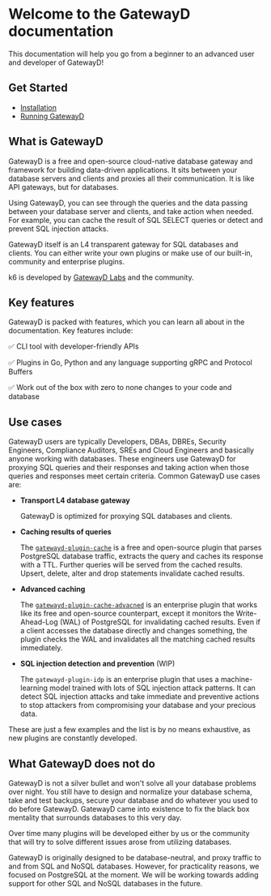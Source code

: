 # Welcome to the GatewayD documentation

This documentation will help you go from a beginner to an advanced user and developer of GatewayD!

## Get Started

- [Installation](/installation)
- [Running GatewayD](/running-gatewayd)

## What is GatewayD

GatewayD is a free and open-source cloud-native database gateway and framework for building data-driven applications. It sits between your database servers and clients and proxies all their communication. It is like API gateways, but for databases.

Using GatewayD, you can see through the queries and the data passing between your database server and clients, and take action when needed. For example, you can cache the result of SQL SELECT queries or detect and prevent SQL injection attacks.

GatewayD itself is an L4 transparent gateway for SQL databases and clients. You can either write your own plugins or make use of our built-in, community and enterprise plugins.

k6 is developed by [GatewayD Labs](https://gatewayd.io) and the community.

## Key features

GatewayD is packed with features, which you can learn all about in the documentation. Key features include:

✅ CLI tool with developer-friendly APIs

✅ Plugins in Go, Python and any language supporting gRPC and Protocol Buffers

✅ Work out of the box with zero to none changes to your code and database

## Use cases

GatewayD users are typically Developers, DBAs, DBREs, Security Engineers, Compliance Auditors, SREs and Cloud Engineers and basically anyone working with databases. These engineers use GatewayD for proxying SQL queries and their responses and taking action when those queries and responses meet certain criteria. Common GatewayD use cases are:

- **Transport L4 database gateway**

    GatewayD is optimized for proxying SQL databases and clients.

- **Caching results of queries**

    The [`gatewayd-plugin-cache`](https://github.com/gatewayd-io/gatewayd-plugin-cache) is a free and open-source plugin that parses PostgreSQL database traffic, extracts the query and caches its response with a TTL. Further queries will be served from the cached results. Upsert, delete, alter and drop statements invalidate cached results.

- **Advanced caching**

    The [`gatewayd-plugin-cache-advacned`](..) is an enterprise plugin that works like its free and open-source counterpart, except it monitors the Write-Ahead-Log (WAL) of PostgreSQL for invalidating cached results. Even if a client accesses the database directly and changes something, the plugin checks the WAL and invalidates all the matching cached results immediately.

- **SQL injection detection and prevention** (WIP)

    The `gatewayd-plugin-idp` is an enterprise plugin that uses a machine-learning model trained with lots of SQL injection attack patterns. It can detect SQL injection attacks and take immediate and preventive actions to stop attackers from compromising your database and your precious data.

These are just a few examples and the list is by no means exhaustive, as new plugins are constantly developed.

## What GatewayD does not do

GatewayD is not a silver bullet and won't solve all your database problems over night. You still have to design and normalize your database schema, take and test backups, secure your database and do whatever you used to do before GatewayD. GatewayD came into existence to fix the black box mentality that surrounds databases to this very day.

Over time many plugins will be developed either by us or the community that will try to solve different issues arose from utilizing databases.

GatewayD is originally designed to be database-neutral, and proxy traffic to and from SQL and NoSQL databases. However, for practicality reasons, we focused on PostgreSQL at the moment. We will be working towards adding support for other SQL and NoSQL databases in the future.
